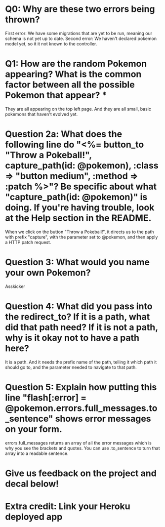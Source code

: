 # Q0: Why are these two errors being thrown?

First error: We have some migrations that are yet to be run, meaning our schema is not yet up to date.
Second error: We haven't declared pokemon model yet, so it it not known to the controller.

# Q1: How are the random Pokemon appearing? What is the common factor between all the possible Pokemon that appear? *
They are all appearing on the top left page. And they are all small, basic pokemons that haven't evolved yet.

# Question 2a: What does the following line do "<%= button_to "Throw a Pokeball!", capture_path(id: @pokemon), :class => "button medium", :method => :patch %>"? Be specific about what "capture_path(id: @pokemon)" is doing. If you're having trouble, look at the Help section in the README.
When we click on the button "Throw a Pokeball!", it directs us to the path with prefix "capture", with the parameter set to @pokemon, and then apply a HTTP patch request.

# Question 3: What would you name your own Pokemon?
Asskicker

# Question 4: What did you pass into the redirect_to? If it is a path, what did that path need? If it is not a path, why is it okay not to have a path here?
It is a path. And it needs the prefix name of the path, telling it which path it should go to, and the parameter needed to navigate to that path.

# Question 5: Explain how putting this line "flash[:error] = @pokemon.errors.full_messages.to_sentence" shows error messages on your form.
errors.full_messages returns an array of all the error messages which is why you see the brackets and quotes. You can use .to_sentence to turn that array into a readable sentence.

# Give us feedback on the project and decal below!

# Extra credit: Link your Heroku deployed app
